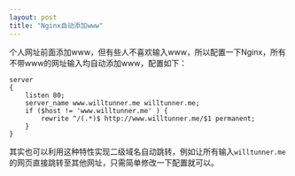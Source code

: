 ```yaml
---
layout: post
title: "Nginx自动添加www"
---
```


个人网址前面添加www，但有些人不喜欢输入www，所以配置一下Nginx，所有不带www的网址输入均自动添加www，配置如下：  

```
server   
{  
	listen 80;   
	server_name www.willtunner.me willtunner.me;   
	if ($host != 'www.willtunner.me' ) {    
		rewrite ^/(.*)$ http://www.willtunner.me/$1 permanent;   
	}  
}   
```

其实也可以利用这种特性实现二级域名自动跳转，例如让所有输入`willtunner.me`的网页直接跳转至其他网址，只需简单修改一下配置就可以。  
